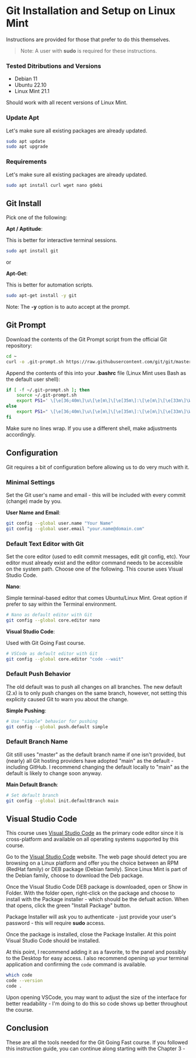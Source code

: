 # Git Installation and Setup on Linux Mint

Instructions are provided for those that prefer to do this themselves.

> Note: A user with __sudo__ is required for these instructions.

### Tested Ditributions and Versions

* Debian 11
* Ubuntu 22.10
* Linux Mint 21.1

Should work with all recent versions of Linux Mint.

### Update Apt

Let's make sure all existing packages are already updated.

```bash
sudo apt update
sudo apt upgrade
```

### Requirements

Let's make sure all existing packages are already updated.

```bash
sudo apt install curl wget nano gdebi
```

## Git Install

Pick one of the following:

__Apt / Aptitude__:

This is better for interactive terminal sessions.

```bash
sudo apt install git
```

or

__Apt-Get__:

This is better for automation scripts.

```bash
sudo apt-get install -y git
```

Note: The __-y__ option is to auto accept at the prompt.

## Git Prompt

Download the contents of the Git Prompt script from the official Git repository:

```bash
cd ~
curl -o .git-prompt.sh https://raw.githubusercontent.com/git/git/master/contrib/completion/git-prompt.sh
```

Append the contents of this into your __.bashrc__ file (Linux Mint uses Bash as the default user shell):

```bash
if [ -f ~/.git-prompt.sh ]; then
    source ~/.git-prompt.sh
    export PS1=' \[\e[36;40m\]\u\[\e[m\]\[\e[35m\]:\[\e[m\]\[\e[33m\]\W\[\e[m\]\[\e[32m\]$(__git_ps1 "(%s)")\[\e[m\] \[\e[37m\]\\$\[\e[m\] '
else
    export PS1=" \[\e[36;40m\]\u\[\e[m\]\[\e[35m\]:\[\e[m\]\[\e[33m\]\W\[\e[m\] \[\e[37m\]\\$\[\e[m\] "
fi
```

Make sure no lines wrap. If you use a different shell, make adjustments accordingly.

## Configuration

Git requires a bit of configuration before allowing us to do very much with it.

### Minimal Settings

Set the Git user's name and email - this will be included with every commit (change) made by you.

__User Name and Email__:

```bash
git config --global user.name "Your Name"
git config --global user.email "your.name@domain.com"
```

### Default Text Editor with Git

Set the core editor (used to edit commit messages, edit git config, etc). Your editor must already exist and the editor command needs to be accessible on the system path. Choose one of the following. This course uses Visual Studio Code.

__Nano__:

Simple terminal-based editor that comes Ubuntu/Linux Mint. Great option if prefer to say within the Terminal environment.

```bash
# Nano as default editor with Git
git config --global core.editor nano
```

__Visual Studio Code__:

Used with Git Going Fast course.

```bash
# VSCode as default editor with Git
git config --global core.editor "code --wait"
```

### Default Push Behavior

The old default was to push all changes on all branches. The new default (2.x) is to only push changes on the same branch, however, not setting this explicity caused Git to warn you about the change.

__Simple Pushing__:

```bash
# Use "simple" behavior for pushing
git config --global push.default simple
```

### Default Branch Name

Git still uses "master" as the default branch name if one isn't provided, but (nearly) all Git hosting providers have adopted "main" as the default - including GitHub. I recommend changing the default locally to "main" as the default is likely to change soon anyway.

__Main Default Branch__:

```bash
# Set default branch
git config --global init.defaultBranch main
```

## Visual Studio Code

This course uses [Visual Studio Code][vscode] as the primary code editor since it is cross-platform and available on all operating systems supported by this course.

Go to the [Visual Studio Code][vscode] website. The web page should detect you are browsing on a Linux platform and offer you the choice between an RPM (RedHat family) or DEB package (Debian family). Since Linux Mint is part of the Debian family, choose to download the Deb package.

Once the Visual Studio Code DEB package is downloaded, open or Show in Folder. With the folder open, right-click on the package and choose to install with the Package installer - which should be the defualt action. When that opens, click the green "Install Package" button.

Package Installer will ask you to authenticate - just provide your user's password - this will require __sudo__ access.

Once the package is installed, close the Package Installer. At this point Visual Studio Code should be installed.

At this point, I recommend adding it as a favorite, to the panel and possibly to the Desktop for easy access. I also recommend opening up your terminal application and confirming the `code` command is available.

```bash
which code
code --version
code .
```

Upon opening VSCode, you may want to adjust the size of the interface for better readability - I'm doing to do this so code shows up better throughout the course.

## Conclusion

These are all the tools needed for the Git Going Fast course. If you followed this instruction guide, you can continue along starting with the Chapter 3 - 



[vscode]: https://code.visualstudio.com/ "A code editor from Microsoft that doesn't suck"